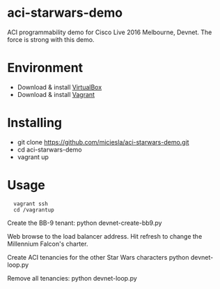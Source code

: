 # aci-starwars-demo
ACI programmability demo for Cisco Live 2016 Melbourne, Devnet. The force is strong with this demo.

# Environment

* Download & install [VirtualBox](https://www.virtualbox.org/)
* Download & install [Vagrant](https://www.vagrantup.com/downloads.html)

# Installing

* git clone https://github.com/miciesla/aci-starwars-demo.git
* cd aci-starwars-demo
* vagrant up

# Usage
```
  vagrant ssh
  cd /vagrantup
```
Create the BB-9 tenant:
  python devnet-create-bb9.py

  Web browse to the load balancer address. Hit refresh to change the Millennium Falcon's charter.

Create ACI tenancies for the other Star Wars characters
  python devnet-loop.py

Remove all tenancies:
  python devnet-loop.py
